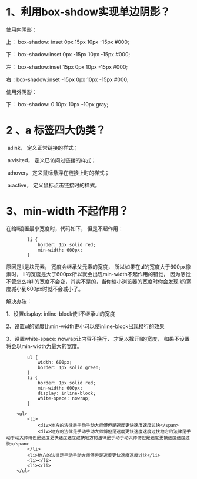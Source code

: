 # 1、利用box-shdow实现单边阴影？

使用内阴影：

上： box-shadow: inset 0px 15px 10px -15px #000;

下： box-shadow:inset 0px -15px 10px -15px #000;

左： box-shadow:inset 15px 0px 10px -15px #000;

右：box-shadow:inset -15px 0px 10px -15px #000;

使用外阴影：

下： box-shadow: 0 10px 10px -10px gray;

# 2 、a 标签四大伪类？

​    a:link，      定义正常链接的样式；

​    a:visited， 定义已访问过链接的样式；

​    a:hover，  定义鼠标悬浮在链接上时的样式；

​    a:active，  定义鼠标点击链接时的样式。

# 3、min-width 不起作用？

在给li设置最小宽度时，代码如下， 但是不起作用：

```
        li {
            border: 1px solid red;
            min-width: 600px;
        }
```

原因是li是块元素， 宽度会继承父元素的宽度， 所以如果在ul的宽度大于600px像素时， li的宽度是大于600px所以就会出现min-width不起作用的错觉， 因为感觉不管怎么样li的宽度不会变，其实不是的，当你缩小浏览器的宽度时你会发现li的宽度减小到600px时就不会减小了。

解决办法：

1、设置display: inline-block使li不继承ul的宽度

2、设置ul的宽度比min-width更小可以使inline-block出现换行的效果

3、设置white-space: nowrap让内容不换行， 才足以撑开li的宽度， 如果不设置将会以min-width为最大的宽度。

```
        ul {
            width: 600px;
            border: 1px solid green;
        }
        li {
            border: 1px solid red;
            min-width: 600px;
            display: inline-block;
            white-space: nowrap;
        }
```

```
    <ul>
        <li>
            <div>地方的法律是手动手动大师傅但是速度更快速度速度过快</span>
            <div>地方的法律是手动手动大师傅但是速度更快速度速度过快地方的法律是手动手动大师傅但是速度更快速度速度过快地方的法律是手动手动大师傅但是速度更快速度速度过快</span>
        </li>
        <li>地方的法律是手动手动大师傅但是速度更快速度速度过快</li>
        <li></li>
        <li></li>
    </ul>
```

